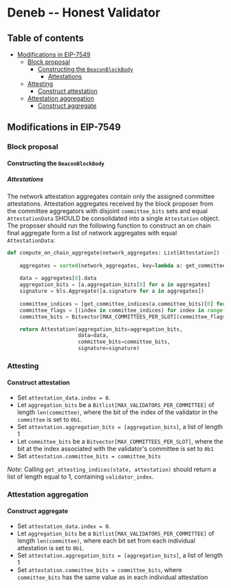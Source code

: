 # Deneb -- Honest Validator

## Table of contents

<!-- TOC -->
<!-- START doctoc generated TOC please keep comment here to allow auto update -->
<!-- DON'T EDIT THIS SECTION, INSTEAD RE-RUN doctoc TO UPDATE -->

- [Modifications in EIP-7549](#modifications-in-eip-7549)
  - [Block proposal](#block-proposal)
    - [Constructing the `BeaconBlockBody`](#constructing-the-beaconblockbody)
      - [Attestations](#attestations)
  - [Attesting](#attesting)
    - [Construct attestation](#construct-attestation)
  - [Attestation aggregation](#attestation-aggregation)
    - [Construct aggregate](#construct-aggregate)

<!-- END doctoc generated TOC please keep comment here to allow auto update -->
<!-- /TOC -->

## Modifications in EIP-7549

### Block proposal

#### Constructing the `BeaconBlockBody`

##### Attestations

The network attestation aggregates contain only the assigned committee attestations.
Attestation aggregates received by the block proposer from the committee aggregators with disjoint `committee_bits` sets and equal `AttestationData` SHOULD be consolidated into a single `Attestation` object.
The proposer should run the following function to construct an on chain final aggregate form a list of network aggregates with equal `AttestationData`:

```python
def compute_on_chain_aggregate(network_aggregates: List[Attestation]) -> Attestation:
    
    aggregates = sorted(network_aggregates, key=lambda a: get_committee_indices(a.committee_bits)[0])
    
    data = aggregates[0].data
    aggregation_bits = [a.aggregation_bits[0] for a in aggregates]
    signature = bls.Aggregate([a.signature for a in aggregates])
    
    committee_indices = [get_committee_indices(a.committee_bits)[0] for a in aggregates]
    committee_flags = [(index in committee_indices) for index in range(0, MAX_COMMITTEES_PER_SLOT)]        
    committee_bits = Bitvector[MAX_COMMITTEES_PER_SLOT](committee_flags)

    return Attestation(aggregation_bits=aggregation_bits,
                       data=data,
                       committee_bits=committee_bits,
                       signature=signature)
```

### Attesting

#### Construct attestation

- Set `attestation_data.index = 0`.
- Let `aggregation_bits` be a `Bitlist[MAX_VALIDATORS_PER_COMMITTEE]` of length `len(committee)`, where the bit of the index of the validator in the `committee` is set to `0b1`.
- Set `attestation.aggregation_bits = [aggregation_bits]`, a list of length 1
- Let `committee_bits` be a `Bitvector[MAX_COMMITTEES_PER_SLOT]`, where the bit at the index associated with the validator's committee is set to `0b1`
- Set `attestation.committee_bits = committee_bits`

*Note*: Calling `get_attesting_indices(state, attestation)` should return a list of length equal to 1, containing `validator_index`.

### Attestation aggregation

#### Construct aggregate

- Set `attestation_data.index = 0`.
- Let `aggregation_bits` be a `Bitlist[MAX_VALIDATORS_PER_COMMITTEE]` of length `len(committee)`, where each bit set from each individual attestation is set to `0b1`.
- Set `attestation.aggregation_bits = [aggregation_bits]`, a list of length 1
- Set `attestation.committee_bits = committee_bits`, where `committee_bits` has the same value as in each individual attestation

